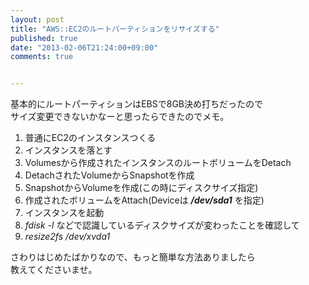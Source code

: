 ```yaml
---
layout: post
title: "AWS::EC2のルートパーティションをリサイズする"
published: true
date: "2013-02-06T21:24:00+09:00"
comments: true


---
```


基本的にルートパーティションはEBSで8GB決め打ちだったので  
サイズ変更できないかなーと思ったらできたのでメモ。  

1. 普通にEC2のインスタンスつくる
2. インスタンスを落とす
3. Volumesから作成されたインスタンスのルートボリュームをDetach
4. DetachされたVolumeからSnapshotを作成
5. SnapshotからVolumeを作成(この時にディスクサイズ指定)
6. 作成されたボリュームをAttach(Deviceは ***/dev/sda1*** を指定)
7. インスタンスを起動
8. *fdisk -l* などで認識しているディスクサイズが変わったことを確認して
9. *resize2fs /dev/xvda1*

さわりはじめたばかりなので、もっと簡単な方法ありましたら  
教えてくださいませ。
